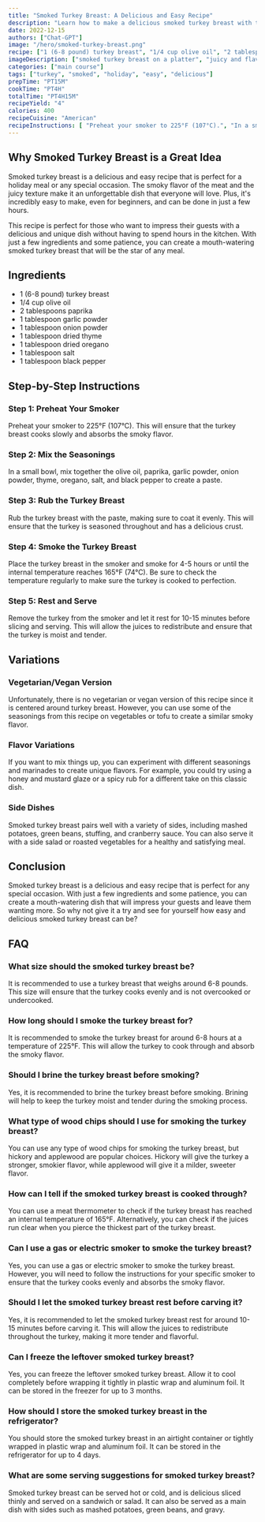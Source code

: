 ```yaml
---
title: "Smoked Turkey Breast: A Delicious and Easy Recipe"
description: "Learn how to make a delicious smoked turkey breast with this easy-to-follow recipe. Perfect for a holiday meal or any special occasion!"
date: 2022-12-15
authors: ["Chat-GPT"]
image: "/hero/smoked-turkey-breast.png"
recipe: ["1 (6-8 pound) turkey breast", "1/4 cup olive oil", "2 tablespoons paprika", "1 tablespoon garlic powder", "1 tablespoon onion powder", "1 tablespoon dried thyme", "1 tablespoon dried oregano", "1 tablespoon salt", "1 tablespoon black pepper"]
imageDescription: ["smoked turkey breast on a platter", "juicy and flavorful turkey", "smoky aroma", "golden brown crust"]
categories: ["main course"]
tags: ["turkey", "smoked", "holiday", "easy", "delicious"]
prepTime: "PT15M"
cookTime: "PT4H"
totalTime: "PT4H15M"
recipeYield: "4"
calories: 400
recipeCuisine: "American"
recipeInstructions: [ "Preheat your smoker to 225°F (107°C).", "In a small bowl, mix together the olive oil, paprika, garlic powder, onion powder, thyme, oregano, salt, and black pepper to create a paste.", "Rub the turkey breast with the paste, making sure to coat it evenly.", "Place the turkey breast in the smoker and smoke for 4-5 hours or until the internal temperature reaches 165°F (74°C).", "Remove the turkey from the smoker and let it rest for 10-15 minutes before slicing and serving." ]
---
```


## Why Smoked Turkey Breast is a Great Idea

Smoked turkey breast is a delicious and easy recipe that is perfect for a holiday meal or any special occasion. The smoky flavor of the meat and the juicy texture make it an unforgettable dish that everyone will love. Plus, it's incredibly easy to make, even for beginners, and can be done in just a few hours. 

This recipe is perfect for those who want to impress their guests with a delicious and unique dish without having to spend hours in the kitchen. With just a few ingredients and some patience, you can create a mouth-watering smoked turkey breast that will be the star of any meal.

## Ingredients

- 1 (6-8 pound) turkey breast
- 1/4 cup olive oil
- 2 tablespoons paprika
- 1 tablespoon garlic powder
- 1 tablespoon onion powder
- 1 tablespoon dried thyme
- 1 tablespoon dried oregano
- 1 tablespoon salt
- 1 tablespoon black pepper

## Step-by-Step Instructions

### Step 1: Preheat Your Smoker

Preheat your smoker to 225°F (107°C). This will ensure that the turkey breast cooks slowly and absorbs the smoky flavor.

### Step 2: Mix the Seasonings

In a small bowl, mix together the olive oil, paprika, garlic powder, onion powder, thyme, oregano, salt, and black pepper to create a paste.

### Step 3: Rub the Turkey Breast

Rub the turkey breast with the paste, making sure to coat it evenly. This will ensure that the turkey is seasoned throughout and has a delicious crust.

### Step 4: Smoke the Turkey Breast

Place the turkey breast in the smoker and smoke for 4-5 hours or until the internal temperature reaches 165°F (74°C). Be sure to check the temperature regularly to make sure the turkey is cooked to perfection.

### Step 5: Rest and Serve

Remove the turkey from the smoker and let it rest for 10-15 minutes before slicing and serving. This will allow the juices to redistribute and ensure that the turkey is moist and tender.

## Variations

### Vegetarian/Vegan Version

Unfortunately, there is no vegetarian or vegan version of this recipe since it is centered around turkey breast. However, you can use some of the seasonings from this recipe on vegetables or tofu to create a similar smoky flavor.

### Flavor Variations

If you want to mix things up, you can experiment with different seasonings and marinades to create unique flavors. For example, you could try using a honey and mustard glaze or a spicy rub for a different take on this classic dish.

### Side Dishes

Smoked turkey breast pairs well with a variety of sides, including mashed potatoes, green beans, stuffing, and cranberry sauce. You can also serve it with a side salad or roasted vegetables for a healthy and satisfying meal.

## Conclusion

Smoked turkey breast is a delicious and easy recipe that is perfect for any special occasion. With just a few ingredients and some patience, you can create a mouth-watering dish that will impress your guests and leave them wanting more. So why not give it a try and see for yourself how easy and delicious smoked turkey breast can be?

## FAQ

### What size should the smoked turkey breast be?

It is recommended to use a turkey breast that weighs around 6-8 pounds. This size will ensure that the turkey cooks evenly and is not overcooked or undercooked.

### How long should I smoke the turkey breast for?

It is recommended to smoke the turkey breast for around 6-8 hours at a temperature of 225°F. This will allow the turkey to cook through and absorb the smoky flavor.

### Should I brine the turkey breast before smoking?

Yes, it is recommended to brine the turkey breast before smoking. Brining will help to keep the turkey moist and tender during the smoking process.

### What type of wood chips should I use for smoking the turkey breast?

You can use any type of wood chips for smoking the turkey breast, but hickory and applewood are popular choices. Hickory will give the turkey a stronger, smokier flavor, while applewood will give it a milder, sweeter flavor.

### How can I tell if the smoked turkey breast is cooked through?

You can use a meat thermometer to check if the turkey breast has reached an internal temperature of 165°F. Alternatively, you can check if the juices run clear when you pierce the thickest part of the turkey breast.

### Can I use a gas or electric smoker to smoke the turkey breast?

Yes, you can use a gas or electric smoker to smoke the turkey breast. However, you will need to follow the instructions for your specific smoker to ensure that the turkey cooks evenly and absorbs the smoky flavor.

### Should I let the smoked turkey breast rest before carving it?

Yes, it is recommended to let the smoked turkey breast rest for around 10-15 minutes before carving it. This will allow the juices to redistribute throughout the turkey, making it more tender and flavorful.

### Can I freeze the leftover smoked turkey breast?

Yes, you can freeze the leftover smoked turkey breast. Allow it to cool completely before wrapping it tightly in plastic wrap and aluminum foil. It can be stored in the freezer for up to 3 months.

### How should I store the smoked turkey breast in the refrigerator?

You should store the smoked turkey breast in an airtight container or tightly wrapped in plastic wrap and aluminum foil. It can be stored in the refrigerator for up to 4 days.

### What are some serving suggestions for smoked turkey breast?

Smoked turkey breast can be served hot or cold, and is delicious sliced thinly and served on a sandwich or salad. It can also be served as a main dish with sides such as mashed potatoes, green beans, and gravy.